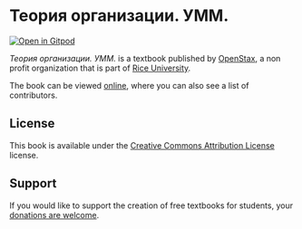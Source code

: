 # Теория организации. УММ.

[![Open in Gitpod](https://gitpod.io/button/open-in-gitpod.svg)](https://gitpod.io/from-referrer/)

_Теория организации. УММ._ is a textbook published by [OpenStax](https://openstax.org/), a non profit organization that is part of [Rice University](https://www.rice.edu/).

The book can be viewed [online](https://github.com/cnx-user-books/cnxbook-teoriia-organizatsii-umm/releases/latest), where you can also see a list of contributors.

## License
This book is available under the [Creative Commons Attribution License](./LICENSE) license.

## Support
If you would like to support the creation of free textbooks for students, your [donations are welcome](https://riceconnect.rice.edu/donation/support-openstax-banner).
